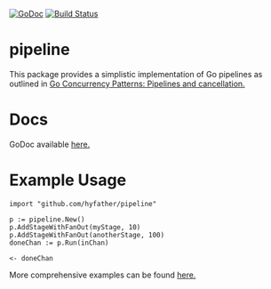 [![GoDoc](https://godoc.org/github.com/hyfather/pipeline?status.svg)](https://godoc.org/github.com/hyfather/pipeline)
[![Build Status](https://travis-ci.org/hyfather/pipeline.svg?branch=master)](https://travis-ci.org/hyfather/pipeline)
# pipeline

This package provides a simplistic implementation of Go pipelines
as outlined in [Go Concurrency Patterns: Pipelines and cancellation.](https://blog.golang.org/pipelines)

# Docs
GoDoc available [here.](https://godoc.org/github.com/hyfather/pipeline)

# Example Usage

```
import "github.com/hyfather/pipeline"

p := pipeline.New()
p.AddStageWithFanOut(myStage, 10)
p.AddStageWithFanOut(anotherStage, 100)
doneChan := p.Run(inChan)

<- doneChan
```

More comprehensive examples can be found [here.](./examples)
